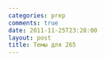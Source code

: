 ```yaml
---
categories: prep
comments: true
date: 2011-11-25T23:28:00
layout: post
title: Темы для 265
---
```


